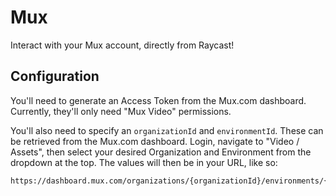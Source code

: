 # Mux

Interact with your Mux account, directly from Raycast!

## Configuration

You'll need to generate an Access Token from the Mux.com dashboard. Currently,
they'll only need "Mux Video" permissions.

You'll also need to specify an `organizationId` and `environmentId`. These can
be retrieved from the Mux.com dashboard. Login, navigate to "Video / Assets",
then select your desired Organization and Environment from the dropdown at the
top. The values will then be in your URL, like so:

```
https://dashboard.mux.com/organizations/{organizationId}/environments/{environmentId}/video/assets
```
